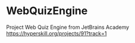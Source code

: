 # WebQuizEngine
Project Web Quiz Engine from JetBrains Academy
https://hyperskill.org/projects/91?track=1
